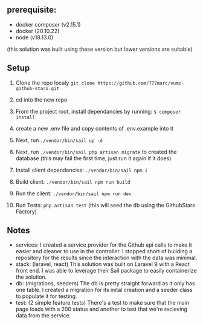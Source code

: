 ## prerequisite:

-   docker composer (v2.15.1)
-   docker (20.10.22)
-   node (v18.13.0)

(this solution was built using these version but lower versions are suitable)

## Setup

1. Clone the repo localy `git clone https://github.com/777marc/vumc-github-stars.git`

2. cd into the new repo

3. From the project root, install dependancies by running: `$ composer install`

4. create a new .env file and copy contents of .env.example into it

5. Next, run `./vendor/bin/sail up -d`
6. Next, run `./vendor/bin/sail php artisan migrate` to created the database (this may fail the first time, just run it again if it does)

7. Install client dependencies: `./vendor/bin/sail npm i`

8. Build client: `./vendor/bin/sail npm run build`

9. Run the client: `./vendor/bin/sail npm run dev`

10. Run Tests: `php artisan test` (this will seed the db using the GithubStars Factory)

## Notes

-   services:
    I created a service provider for the Github api calls to make it easier and cleaner to use in the controller. I stopped short of building a repository for the results since the interaction with the data was minimal.
-   stack: (laravel, react)
    This solution was built on Laravel 9 with a React front end. I was able to leverage their Sail package to easily containerize the solution.
-   db: (migrations, seeders)
    The db is pretty straight forward as it only has one table. I created a migration for its inital creation and a seeder class to populate it for testing.
-   test: (2 simple feature tests)
    There's a test to make sure that the main page loads with a 200 status and another to test that we're recieving data from the service.
